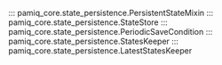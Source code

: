 ::: pamiq_core.state_persistence.PersistentStateMixin
::: pamiq_core.state_persistence.StateStore
::: pamiq_core.state_persistence.PeriodicSaveCondition
::: pamiq_core.state_persistence.StatesKeeper
::: pamiq_core.state_persistence.LatestStatesKeeper
